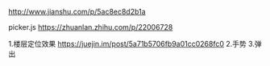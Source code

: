 http://www.jianshu.com/p/5ac8ec8d2b1a

picker.js
https://zhuanlan.zhihu.com/p/22006728


1.楼层定位效果
https://juejin.im/post/5a71b5706fb9a01cc0268fc0
2.手势
3.弹出